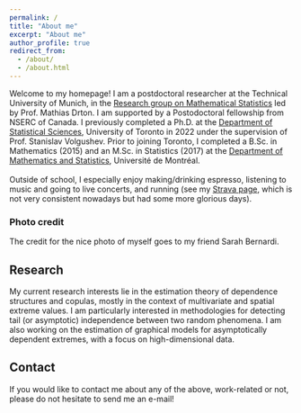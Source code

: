 ```yaml
---
permalink: /
title: "About me"
excerpt: "About me"
author_profile: true
redirect_from: 
  - /about/
  - /about.html
---
```


<!---
Welcome to my homepage! I am a Ph.D. candidate in the <a href="https://www.statistics.utoronto.ca/">Department of Statistical Sciences</a>, University of Toronto since September 2017, where I am supervised by Prof. Stanislav Volgushev. Prior to joining Toronto, I completed a B.Sc. in Mathematics and an M.Sc. in Statistics in the <a href="https://dms.umontreal.ca/">Department of Mathematics and Statistics</a>, Université de Montréal.
<br><br>
Outside of school, I especially enjoy making/drinking espresso and running (see my <a href="https://www.strava.com/athletes/30196526">Strava page</a>, which is not very consistent nowadays but had some more glorious days). I am also a huge music fan and have Spotify on many hours everyday (whether I am working or not).
-->

Welcome to my homepage! I am a postdoctoral researcher at the Technical University of Munich, in the <a href="https://www.math.cit.tum.de/statistics/startseite/">Research group on Mathematical Statistics</a> led by Prof. Mathias Drton. I am supported by a Postodoctoral fellowship from NSERC of Canada. I previously completed a Ph.D. at the <a href="https://www.statistics.utoronto.ca/">Department of Statistical Sciences</a>, University of Toronto in 2022 under the supervision of Prof. Stanislav Volgushev. Prior to joining Toronto, I completed a B.Sc. in Mathematics (2015) and an M.Sc. in Statistics (2017) at the <a href="https://dms.umontreal.ca/">Department of Mathematics and Statistics</a>, Université de Montréal.
<br><br>
Outside of school, I especially enjoy making/drinking espresso, listening to music and going to live concerts, and running (see my <a href="https://www.strava.com/athletes/30196526">Strava page</a>, which is not very consistent nowadays but had some more glorious days).

<h3>Photo credit</h3>

The credit for the nice photo of myself goes to my friend Sarah Bernardi.

<h2>Research</h2>
My current research interests lie in the estimation theory of dependence structures and copulas, mostly in the context of multivariate and spatial extreme values. I am particularly interested in methodologies for detecting tail (or asymptotic) independence between two random phenomena. I am also working on the estimation of graphical models for asymptotically dependent extremes, with a focus on high-dimensional data.

<h2>Contact</h2>
If you would like to contact me about any of the above, work-related or not, please do not hesitate to send me an e-mail!

